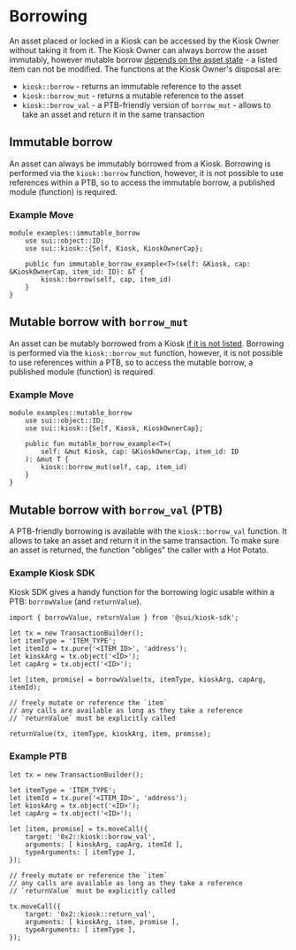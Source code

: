 # Borrowing

An asset placed or locked in a Kiosk can be accessed by the Kiosk Owner without taking it from it. The Kiosk Owner can always borrow the asset immutably, however mutable borrow [depends on the asset state](../appendix/asset-states-in-kiosk.md) - a listed item can not be modified. The functions at the Kiosk Owner's disposal are:

- `kiosk::borrow` - returns an immutable reference to the asset
- `kiosk::borrow_mut` - returns a mutable reference to the asset
- `kiosk::borrow_val` - a PTB-friendly version of `borrow_mut` - allows to take an asset and return it in the same transaction

## Immutable borrow

An asset can always be immutably borrowed from a Kiosk. Borrowing is performed via the `kiosk::borrow` function, however, it is not possible to use references within a PTB, so to access the immutable borrow, a published module (function) is required.

### Example Move

```Move
module examples::immutable_borrow
    use sui::object::ID;
    use sui::kiosk::{Self, Kiosk, KioskOwnerCap};

    public fun immutable_borrow_example<T>(self: &Kiosk, cap: &KioskOwnerCap, item_id: ID): &T {
        kiosk::borrow(self, cap, item_id)
    }
}
```

## Mutable borrow with `borrow_mut`

An asset can be mutably borrowed from a Kiosk [if it is not listed](../appendix/asset-states-in-kiosk.md). Borrowing is performed via the `kiosk::borrow_mut` function, however, it is not possible to use references within a PTB, so to access the mutable borrow, a published module (function) is required.

### Example Move

```Move
module examples::mutable_borrow
    use sui::object::ID;
    use sui::kiosk::{Self, Kiosk, KioskOwnerCap};

    public fun mutable_borrow_example<T>(
        self: &mut Kiosk, cap: &KioskOwnerCap, item_id: ID
    ): &mut T {
        kiosk::borrow_mut(self, cap, item_id)
    }
}
```

## Mutable borrow with `borrow_val` (PTB)

A PTB-friendly borrowing is available with the `kiosk::borrow_val` function. It allows to take an asset and return it in the same transaction. To make sure an asset is returned, the function "obliges" the caller with a Hot Potato.

### Example Kiosk SDK

Kiosk SDK gives a handy function for the borrowing logic usable within a PTB: `borrowValue` (and `returnValue`).

```TS
import { borrowValue, returnValue } from '@sui/kiosk-sdk';

let tx = new TransactionBuilder();
let itemType = 'ITEM_TYPE';
let itemId = tx.pure('<ITEM_ID>', 'address');
let kioskArg = tx.object('<ID>');
let capArg = tx.object('<ID>');

let [item, promise] = borrowValue(tx, itemType, kioskArg, capArg, itemId);

// freely mutate or reference the `item`
// any calls are available as long as they take a reference
// `returnValue` must be explicitly called

returnValue(tx, itemType, kioskArg, item, promise);
```

### Example PTB

```TS
let tx = new TransactionBuilder();

let itemType = 'ITEM_TYPE';
let itemId = tx.pure('<ITEM_ID>', 'address');
let kioskArg = tx.object('<ID>');
let capArg = tx.object('<ID>');

let [item, promise] = tx.moveCall({
    target: '0x2::kiosk::borrow_val',
    arguments: [ kioskArg, capArg, itemId ],
    typeArguments: [ itemType ],
});

// freely mutate or reference the `item`
// any calls are available as long as they take a reference
// `returnValue` must be explicitly called

tx.moveCall({
    target: '0x2::kiosk::return_val',
    arguments: [ kioskArg, item, promise ],
    typeArguments: [ itemType ],
});
```
